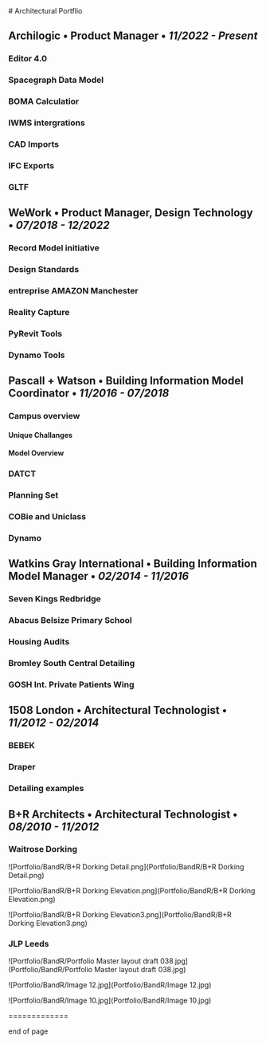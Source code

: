 <link href="style.css" rel="stylesheet">
# Architectural Portflio 

## Archilogic • Product Manager • *11/2022 - Present*  
### Editor 4.0
### Spacegraph Data Model 
### BOMA Calculatior
### IWMS intergrations 
### CAD Imports 
### IFC Exports 
### GLTF 

## WeWork • Product Manager, Design Technology • *07/2018 - 12/2022*
### Record Model initiative
### Design Standards
### entreprise AMAZON Manchester 
### Reality Capture
### PyRevit Tools
### Dynamo Tools 

## Pascall + Watson • Building Information Model Coordinator • *11/2016 - 07/2018*
### Campus overview
#### Unique Challanges
#### Model Overview 
### DATCT 
### Planning Set
### COBie and Uniclass 
### Dynamo 

## Watkins Gray International • Building Information Model Manager • *02/2014 - 11/2016*
### Seven Kings Redbridge 
### Abacus Belsize Primary School 
### Housing Audits 
### Bromley South Central Detailing 
### GOSH Int. Private Patients Wing



## 1508 London • Architectural Technologist • *11/2012 - 02/2014*
### BEBEK
### Draper 
### Detailing examples 

## B+R Architects • Architectural Technologist • *08/2010 - 11/2012*
### Waitrose Dorking
![Portfolio/BandR/B+R Dorking Detail.png](Portfolio/BandR/B+R Dorking Detail.png)

![Portfolio/BandR/B+R Dorking Elevation.png](Portfolio/BandR/B+R Dorking Elevation.png)

![Portfolio/BandR/B+R Dorking Elevation3.png](Portfolio/BandR/B+R Dorking Elevation3.png)

### JLP Leeds
![Portfolio/BandR/Portfolio Master layout draft 038.jpg](Portfolio/BandR/Portfolio Master layout draft 038.jpg)

![Portfolio/BandR/Image 12.jpg](Portfolio/BandR/Image 12.jpg)

![Portfolio/BandR/Image 10.jpg](Portfolio/BandR/Image 10.jpg)

=============
<!--- 
<script>
    document.addEventListener('DOMContentLoaded', function() {
        var headers = document.querySelectorAll('h1, h2, h3');
        headers.forEach(function(header) {
            header.classList.add('collapsible');
            header.addEventListener('click', function() {
                var nextElement = header.nextElementSibling;
                while (nextElement && !nextElement.matches('h1, h2, h3')) {
                    nextElement.style.display = nextElement.style.display === 'none' ? 'block' : 'none';
                    nextElement = nextElement.nextElementSibling;
                }
            });
        });
    });
</script> 
--->

end of page

<script>
    document.addEventListener('DOMContentLoaded', function() {
        var headers = document.querySelectorAll('h2, h3');
        
        headers.forEach(function(header) {
            header.classList.add('collapsible');
            header.innerHTML = '&#x00D7; ' + header.innerHTML; // Initialize with open state

            header.addEventListener('click', function() {
                var isExpanded = header.innerHTML.startsWith('&#x00D7;');
                header.innerHTML = isExpanded
                    ? '&#x00D7; ' + header.innerHTML.substring(2); // closed state
                    : '&#x002B; ' + header.innerHTML.substring(2) // open state

                var nextElement = header.nextElementSibling;
                while (nextElement && !nextElement.matches('h2, h3')) {
                    nextElement.style.display = nextElement.style.display === 'none' ? 'block' : 'none';
                    nextElement = nextElement.nextElementSibling;
                }
            });
        });
    });
</script>